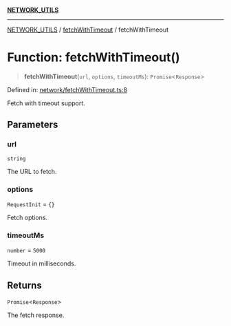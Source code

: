 [**NETWORK_UTILS**](../../README.md)

***

[NETWORK_UTILS](../../README.md) / [fetchWithTimeout](../README.md) / fetchWithTimeout

# Function: fetchWithTimeout()

> **fetchWithTimeout**(`url`, `options`, `timeoutMs`): `Promise`\<`Response`\>

Defined in: [network/fetchWithTimeout.ts:8](https://github.com/dailker/everyutil-js/blob/b3e269da55b7d96c15eb37e98c5c4f6b94f05f6f/src/network/fetchWithTimeout.ts#L8)

Fetch with timeout support.

## Parameters

### url

`string`

The URL to fetch.

### options

`RequestInit` = `{}`

Fetch options.

### timeoutMs

`number` = `5000`

Timeout in milliseconds.

## Returns

`Promise`\<`Response`\>

The fetch response.
